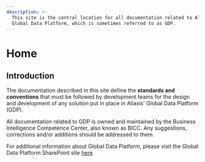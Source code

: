 ```yaml
---
description: >-
  This site is the central location for all documentation related to Aliaxis'
  Global Data Platform, which is sometimes referred to as GDP.
---
```


# Home

## Introduction

The documentation described in this site define the **standards and conventions** that must be followed by development teams for the design and development of any solution put in place in Aliaxis' Global Data Platform \(GDP\).

All documentation related to GDP is owned and maintained by the Business Intelligence Competence Center, also known as BICC. Any suggestions, corrections and/or additions should be addressed to them.

For additional information about Global Data Platform, please visit the Global Data Platform SharePoint site [here](https://aliaxis365.sharepoint.com/teams/gdp)

